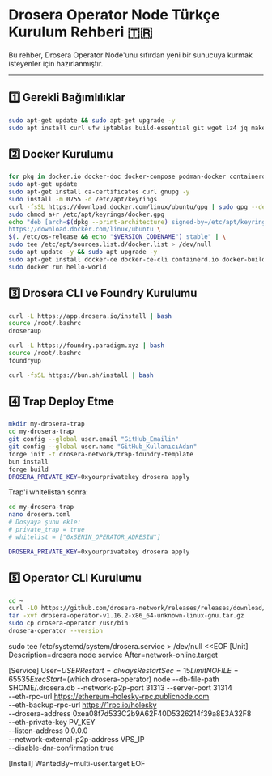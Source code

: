 # Drosera Operator Node Türkçe Kurulum Rehberi 🇹🇷

Bu rehber, Drosera Operator Node'unu sıfırdan yeni bir sunucuya kurmak isteyenler için hazırlanmıştır.

---

## 1️⃣ Gerekli Bağımlılıklar

```bash
sudo apt-get update && sudo apt-get upgrade -y
sudo apt install curl ufw iptables build-essential git wget lz4 jq make gcc nano automake autoconf tmux htop nvme-cli libgbm1 pkg-config libssl-dev libleveldb-dev tar clang bsdmainutils ncdu unzip -y
```

## 2️⃣ Docker Kurulumu

```bash
for pkg in docker.io docker-doc docker-compose podman-docker containerd runc; do sudo apt-get remove $pkg; done
sudo apt-get update
sudo apt-get install ca-certificates curl gnupg -y
sudo install -m 0755 -d /etc/apt/keyrings
curl -fsSL https://download.docker.com/linux/ubuntu/gpg | sudo gpg --dearmor -o /etc/apt/keyrings/docker.gpg
sudo chmod a+r /etc/apt/keyrings/docker.gpg
echo "deb [arch=$(dpkg --print-architecture) signed-by=/etc/apt/keyrings/docker.gpg] \
https://download.docker.com/linux/ubuntu \
$(. /etc/os-release && echo "$VERSION_CODENAME") stable" | \
sudo tee /etc/apt/sources.list.d/docker.list > /dev/null
sudo apt update -y && sudo apt upgrade -y
sudo apt-get install docker-ce docker-ce-cli containerd.io docker-buildx-plugin docker-compose-plugin -y
sudo docker run hello-world
```

## 3️⃣ Drosera CLI ve Foundry Kurulumu

```bash
curl -L https://app.drosera.io/install | bash
source /root/.bashrc
droseraup

curl -L https://foundry.paradigm.xyz | bash
source /root/.bashrc
foundryup

curl -fsSL https://bun.sh/install | bash
```

## 4️⃣ Trap Deploy Etme

```bash
mkdir my-drosera-trap
cd my-drosera-trap
git config --global user.email "GitHub_Emailin"
git config --global user.name "GitHub_KullanıcıAdın"
forge init -t drosera-network/trap-foundry-template
bun install
forge build
DROSERA_PRIVATE_KEY=0xyourprivatekey drosera apply
```

Trap'i whitelistan sonra:

```bash
cd my-drosera-trap
nano drosera.toml
# Dosyaya şunu ekle:
# private_trap = true
# whitelist = ["0xSENIN_OPERATOR_ADRESIN"]

DROSERA_PRIVATE_KEY=0xyourprivatekey drosera apply
```

## 5️⃣ Operator CLI Kurulumu

```bash
cd ~
curl -LO https://github.com/drosera-network/releases/releases/download/v1.16.2/drosera-operator-v1.16.2-x86_64-unknown-linux-gnu.tar.gz
tar -xvf drosera-operator-v1.16.2-x86_64-unknown-linux-gnu.tar.gz
sudo cp drosera-operator /usr/bin
drosera-operator --version
```

sudo tee /etc/systemd/system/drosera.service > /dev/null <<EOF
[Unit]
Description=drosera node service
After=network-online.target

[Service]
User=$USER
Restart=always
RestartSec=15
LimitNOFILE=65535
ExecStart=$(which drosera-operator) node --db-file-path $HOME/.drosera.db --network-p2p-port 31313 --server-port 31314 \
    --eth-rpc-url https://ethereum-holesky-rpc.publicnode.com \
    --eth-backup-rpc-url https://1rpc.io/holesky \
    --drosera-address 0xea08f7d533C2b9A62F40D5326214f39a8E3A32F8 \
    --eth-private-key PV_KEY \
    --listen-address 0.0.0.0 \
    --network-external-p2p-address VPS_IP \
    --disable-dnr-confirmation true

[Install]
WantedBy=multi-user.target
EOF



